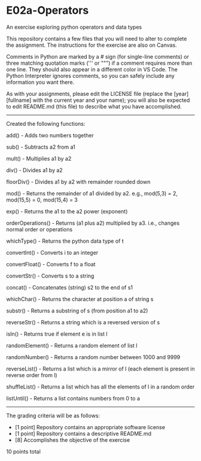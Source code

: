 # E02a-Operators
An exercise exploring python operators and data types

This repository contains a few files that you will need to alter to complete the assignment. The instructions for the exercise are also on Canvas.

Comments in Python are marked by a # sign (for single-line comments) or three matching quotation marks (''' or """) if a comment requires more than one line. They should also appear in a different color in VS Code. The Python Interpreter ignores comments, so you can safely include any information you want there.

As with your assignments, please edit the LICENSE file (replace the [year] [fullname] with the current year and your name); you will also be expected to edit README.md (this file) to describe what you have accomplished.

---

Created the following functions:

add() - Adds two numbers together

sub() - Subtracts a2 from a1

mult() - Multiplies a1 by a2

div() - Divides a1 by a2

floorDiv() - Divides a1 by a2 with remainder rounded down

mod() - Returns the remainder of a1 divided by a2.  e.g., mod(5,3) = 2, mod(15,5) = 0, mod(15,4) = 3

exp() - Returns the a1 to the a2 power (exponent)

orderOperations() - Returns (a1 plus a2) multiplied by a3.  i.e., changes normal order or operations 

whichType() - Returns the python data type of t

convertInt() - Converts i to an integer

convertFloat() - Converts f to a float

convertStr() - Converts s to a string

concat() - Concatenates (string) s2 to the end of s1

whichChar() - Returns the character at position a of string s

substr() - Returns a substring of s (from position a1 to a2)

reverseStr() - Returns a string which is a reversed version of s

isIn() - Returns true if element e is in list l

randomElement() - Returns a random element of list l

randomNumber() - Returns a random number between 1000 and 9999

reverseList() - Returns a list which is a mirror of l (each element is present in reverse order from l)

shuffleList() - Returns a list which has all the elements of l in a random order

listUntil() - Returns a list contains numbers from 0 to a
 

---

The grading criteria will be as follows:

* [1 point] Repository contains an appropriate software license
* [1 point] Repository contains a descriptive README.md
* [8] Accomplishes the objective of the exercise

10 points total
